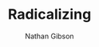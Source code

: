 ---
layout: post
title: "11. Radicalizing"
author: "Nathan Gibson"
tags: [11]
image: 
level: overview
zotero-tag: 11-Radicalizing
pad-slug: 11
zotero-readings: [srowigRadikalisierungIndividuenUeberblick2018]
objective: ""
---
